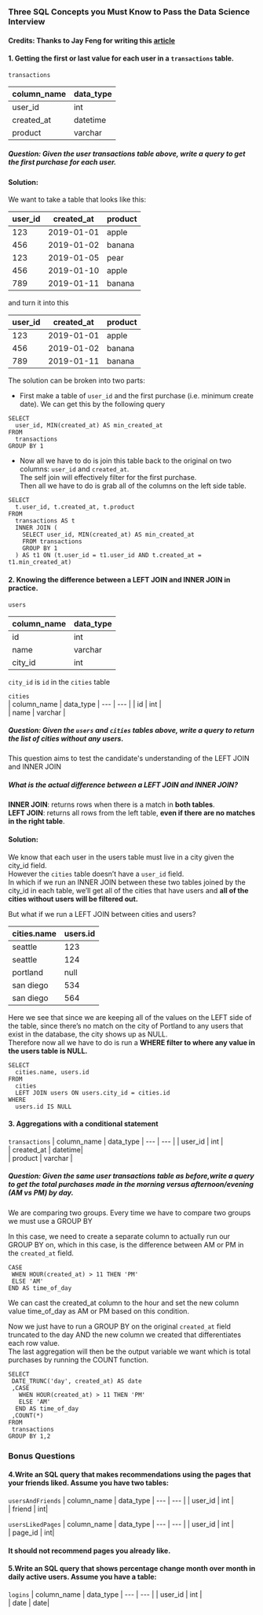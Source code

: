 ### Three SQL Concepts you Must Know to Pass the Data Science Interview

#### Credits: Thanks to Jay Feng for writing this [article](https://www.interviewquery.com/blog-three-sql-questions-you-must-know-to-pass/)

#### 1. Getting the first or last value for each user in a `transactions` table.

`transactions`

| column_name       | data_type     |
--- | --- |
| user_id       | int     |     
| created_at    | datetime|     
| product       | varchar |     

##### Question: Given the user transactions table above, write a query to get the first purchase for each user.

#### Solution:

We want to take a table that looks like this:

 user_id | created_at | product  
 --- | --- | ---  
  123    | 2019-01-01 | apple    
  456    | 2019-01-02 | banana   
  123    | 2019-01-05 | pear    
  456    | 2019-01-10 | apple   
  789    | 2019-01-11 | banana  

and turn it into this

 user_id | created_at | product   
 --- | --- | ---  
 123     | 2019-01-01 | apple      
 456     | 2019-01-02 | banana     
 789     | 2019-01-11 | banana
 
 The solution can be broken into two parts:
 - First make a table of `user_id` and the first purchase (i.e. minimum create date). We can get this by the following query
 
```
SELECT 
  user_id, MIN(created_at) AS min_created_at
FROM 
  transactions
GROUP BY 1
```

- Now all we have to do is join this table back to the original on two columns: `user_id` and `created_at`. <br>
The self join will effectively filter for the first purchase.<br> 
Then all we have to do is grab all of the columns on the left side table.

```
SELECT 
  t.user_id, t.created_at, t.product
FROM 
  transactions AS t
  INNER JOIN (
    SELECT user_id, MIN(created_at) AS min_created_at
    FROM transactions
    GROUP BY 1
  ) AS t1 ON (t.user_id = t1.user_id AND t.created_at = t1.min_created_at)
```

#### 2. Knowing the difference between a LEFT JOIN and INNER JOIN in practice.

 `users`
 
 
| column_name       | data_type     |
--- | --- |   
| id      | int     |     
| name    | varchar |     
| city_id | int     |

`city_id` is `id` in the `cities` table

`cities`               
| column_name       | data_type     |
--- | --- | 
| id      | int     |   
| name    | varchar |       

      
##### Question: Given the `users` and `cities` tables above, write a query to return the list of cities without any users.

This question aims to test the candidate's understanding of the LEFT JOIN and INNER JOIN

##### What is the actual difference between a LEFT JOIN and INNER JOIN?

**INNER JOIN**: returns rows when there is a match in __both tables__.<br> 
**LEFT JOIN**: returns all rows from the left table, __even if there are no matches in the right table__.

#### Solution:

We know that each user in the users table must live in a city given the city_id field.<br> 
However the `cities` table doesn’t have a `user_id` field. <br> 
In which if we run an INNER JOIN between these two tables joined by the city_id in each table, we’ll get all of the cities that have users and __all of the cities without users will be filtered out.__

But what if we run a LEFT JOIN between cities and users?

cities.name  | users.id
--- | --- | 
seattle      | 123
seattle      | 124
portland     | null
san diego    | 534
san diego    | 564

Here we see that since we are keeping all of the values on the LEFT side of the table, since there’s no match on the city of Portland to any users that exist in the database, the city shows up as NULL. <br>
Therefore now all we have to do is run a __WHERE filter to where any value in the users table is NULL.__

```
SELECT 
  cities.name, users.id
FROM 
  cities
  LEFT JOIN users ON users.city_id = cities.id
WHERE 
  users.id IS NULL
```

#### 3. Aggregations with a conditional statement

`transactions`
| column_name       | data_type     |
--- | --- | 
| user_id       | int     |     
| created_at    | datetime|     
| product       | varchar |     

##### Question: Given the same user transactions table as before,write a query to get the total purchases made in the morning versus afternoon/evening (AM vs PM) by day.

We are comparing two groups. Every time we have to compare two groups we must use a GROUP BY

In this case, we need to create a separate column to actually run our GROUP BY on, which in this case, is the difference between AM or PM in the `created_at` field.

```
CASE 
 WHEN HOUR(created_at) > 11 THEN 'PM' 
 ELSE 'AM' 
END AS time_of_day 
```

We can cast the created_at column to the hour and set the new column value time_of_day as AM or PM based on this condition. 

Now we just have to run a GROUP BY on the original `created_at` field truncated to the day AND the new column we created that differentiates each row value. <br> 
The last aggregation will then be the output variable we want which is total purchases by running the COUNT function.

```
SELECT
 DATE_TRUNC('day', created_at) AS date
 ,CASE 
   WHEN HOUR(created_at) > 11 THEN 'PM' 
   ELSE 'AM' 
  END AS time_of_day
 ,COUNT(*)
FROM 
 transactions
GROUP BY 1,2
```
### Bonus Questions

#### 4.Write an SQL query that makes recommendations using the pages that your friends liked. Assume you have two tables: 

`usersAndFriends`
| column_name       | data_type     |
--- | --- | 
| user_id       | int     |     
| friend    | int| 

`usersLikedPages`
| column_name       | data_type     |
--- | --- | 
| user_id       | int     |     
| page_id    | int| 

#### It should not recommend pages you already like.

#### 5.Write an SQL query that shows percentage change month over month in daily active users. Assume you have a table: 

`logins`
| column_name       | data_type     |
--- | --- | 
| user_id       | int     |     
| date    | date| 

